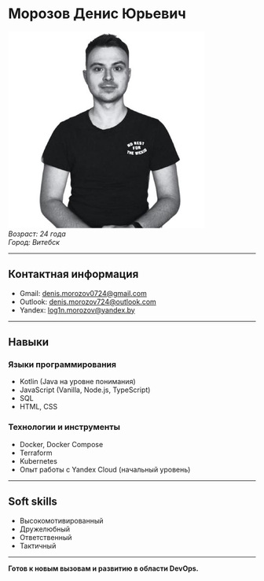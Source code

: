 # Морозов Денис Юрьевич

![alt](./.github/images/self.png)  
*Возраст: 24 года*  
*Город: Витебск*  

---

## Контактная информация
- Gmail: denis.morozov0724@gmail.com  
- Outlook: denis.morozov724@outlook.com
- Yandex: log1n.morozov@yandex.by

---

## Навыки

### Языки программирования
- Kotlin (Java на уровне понимания)  
- JavaScript (Vanilla, Node.js, TypeScript)  
- SQL  
- HTML, CSS

### Технологии и инструменты
- Docker, Docker Compose  
- Terraform  
- Kubernetes  
- Опыт работы с Yandex Cloud (начальный уровень)

---

## Soft skills

- Высокомотивированный  
- Дружелюбный  
- Ответственный  
- Тактичный

---

**Готов к новым вызовам и развитию в области DevOps.**
